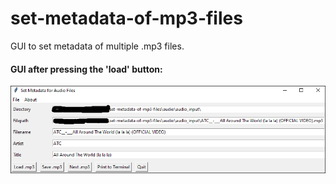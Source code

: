 # set-metadata-of-mp3-files
GUI to set metadata of multiple .mp3 files.

#### GUI after pressing the 'load' button:
![Example image showing gui after pressing load](/assets/example_gui_1.png)
